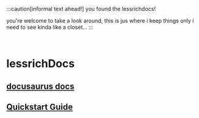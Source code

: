 :::caution[informal text ahead!]
you found the lessrichdocs!

you're welcome to take a look around, this is jus where i keep things only i need to see
kinda like a closet...
:::

<br/>

# lessrichDocs

## [docusaurus docs](https://docusaurus.io/docs)

## [Quickstart Guide](lessrichdocs/quickstart)